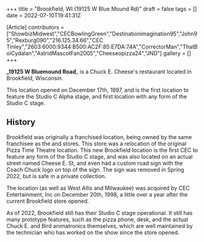 +++
title = "Brookfield, WI (19125 W Blue Mound Rd)"
draft = false
tags = []
date = 2022-07-10T19:41:31Z

[Article]
contributors = ["ShowbizMidwest","CECBowlingGreen","Destinationimagination95","John95","Rexburg090","216.125.34.66","CEC Tinley","2603:6000:9344:B500:AC2F:85:E7DA:74A","CorrectorMan","ThatBoiCydalan","AstridMascotFan2005","Cheeseopizza24","JND"]
gallery = []
+++

**_19125 W Bluemound Road**_ is a Chuck E. Cheese's restaurant located in Brookfield, Wisconsin.

This location opened on December 17th, 1997, and is the first location to feature the Studio C Alpha stage, and first location with any form of the Studio C stage.

## History ## 
Brookfield was originally a franchised location, being owned by the same franchisee as the  and  stores. This store was a relocation of the original  Pizza Time Theatre location. This new Brookfield location is the first CEC to feature any form of the Studio C stage, and was also located on an actual street named Cheese E. St, and even had a custom road sign with the Coach Chuck logo on top of the sign. The sign was removed in Spring 2022, but is safe in a private collection.

The location (as well as West Allis and Milwaukee) was acquired by CEC Entertainment, Inc on December 20th, 1998, a little over a year after the current Brookfield store opened. 

As of 2022, Brookfield still has their Studio C stage operational. It still has many prototype features, such as the pizza phone, desk, and the actual Chuck E. and Bird animatronics themselves, which are well maintained by the technician who has worked on the show since the store opened.
